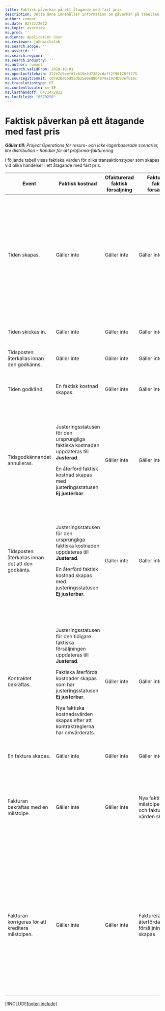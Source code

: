```yaml
---
title: Faktisk påverkan på ett åtagande med fast pris
description: Detta ämne innehåller information om påverkan på tabellen Faktiska värden vid olika händelser under livscykeln för ett åtagande med fast pris i Microsoft Dynamics 365 Project Operations.
author: rumant
ms.date: 02/22/2022
ms.topic: overview
ms.prod: ''
audience: Application User
ms.reviewer: johnmichalak
ms.search.scope: ''
ms.assetid: ''
ms.search.region: ''
ms.search.industry: ''
ms.author: rumant
ms.search.validFrom: 2020-10-01
ms.openlocfilehash: 222e7c5eefd7c619e4d7389cdaff2f96176ff275
ms.sourcegitcommit: c0792bd65d92db25e0e8864879a19c4b93efb10c
ms.translationtype: HT
ms.contentlocale: sv-SE
ms.lasthandoff: 04/14/2022
ms.locfileid: "8579250"
---
```

# <a name="actuals-impact-in-a-fixed-price-engagement"></a>Faktisk påverkan på ett åtagande med fast pris

_**Gäller till:** Project Operations för resurs- och icke-lagerbaserade scenarier, lite distribution – handlar för att proforma-fakturering_

I följande tabell visas faktiska värden för olika transaktionstyper som skapas vid olika händelser i ett åtagande med fast pris.

| Event | Faktisk kostnad | Ofakturerad faktisk försäljning | Fakturerad faktisk försäljning | Exempel |
|---|---|---|---|---|
| Tiden skapas. | Gäller inte | Gäller inte | Gäller inte | <p>Bob Kozack, från organisationsenheten i Fabrikam i USA som har en kostnadstakt på 100 amerikanska dollar (100 USD) i timmen, arbetar med ett projekt med namnet "Arminstallation på Adatum". Det här projektet mappas till en faktureringsmetod med fast pris på kontraktraden. Här följer ett exempel på en tidspost från Bob Kozack:</p><p>Bob Kozack - 8 timmar</p> |
| Tiden skickas in. | Gäller inte | Gäller inte | Gäller inte | En kostnadsjournalrad skapas för tidsposten. Standardkostnadstaxa anges i redovisningstransaktionen. |
| Tidsposten återkallas innan den godkänns. | Gäller inte | Gäller inte | Gäller inte | |
| Tiden godkänd. | En faktisk kostnad skapas. | Gäller inte | Gäller inte | <p>Nytt faktiskt värde som skapas:</p><ul><li>**Faktisk kostnad:** Bob Kozack, 8 år, USD 800</li></ul> |
| Tidsgodkännandet annulleras. | <p>Justeringsstatusen för den ursprungliga faktiska kostnaden uppdateras till **Justerad**.</p><p>En återförd faktisk kostnad skapas med justeringsstatusen **Ej justerbar**.</p> | Gäller inte | Gäller inte | <p>Befintligt faktiskt värde som uppdateras:</p><ul><li>**Faktisk kostnad:** Bob Kozack, 8 tim, USD 800, *Justerad*</li></ul><p>Nytt faktiskt värde som skapas för att återställa den tidigare ekonomiska påverkan:</p><ul><li>**Faktisk kostnad:** Bob Kozack, (8 tim), (USD 800), *Ej justerad*</li></ul> |
| Tidsposten återkallas innan det att den godkänts. | <p>Justeringsstatusen för den ursprungliga faktiska kostnaden uppdateras till **Justerad**.</p><p>En återförd faktisk kostnad skapas med justeringsstatusen **Ej justerbar**.</p> | Gäller inte | Gäller inte | <p>Befintligt faktiskt värde som uppdateras:</p><ul><li>**Faktisk kostnad:** Bob Kozack, 8 tim, USD 800, *Justerad*</li></ul><p>Nytt faktiskt värde som skapas för att återställa den tidigare ekonomiska påverkan:</p><ul><li>**Faktisk kostnad:** Bob Kozack, (8 tim), (USD 800), *Ej justerad*</li></ul> |
| Kontraktet bekräftas. | <p>Justeringsstatusen för den tidigare faktiska försäljningen uppdateras till **Justerad**.</p><p>Faktiska återförda kostnader skapas som har justeringsstatusen **Ej justerbar**.</p><p>Nya faktiska kostnadsvärden skapas efter att kontraktreglerna har omvärderats.</p> | Gäller inte | Gäller inte | <p>Befintligt faktiskt värde som uppdateras:</p><ul><li>**Faktisk kostnad:** Bob Kozack, 8 tim, USD 800, *Justerad*</li></ul><p>Nytt faktiskt värde som skapas för att återställa den tidigare ekonomiska påverkan:</p><ul><li>**Faktisk kostnad:** Bob Kozack, (8 tim), (USD 800), *Ej justerad*</li></ul><p>Nytt faktiskt värde som skapas för omutvärderad ekonomisk påverkan:</p><ul><li>**Faktisk kostnad:** Bob Kozack, 8 år, USD 800</li></ul> |
| En faktura skapas. | Gäller inte | Gäller inte | Gäller inte | |
| Fakturan bekräftas med en milstolpe. | Gäller inte | Gäller inte | Nya faktiska, milstolpebaserade och fakturerade värden skapas. | <p>Befintligt faktiskt värde som förblir oförändrat:</p><ul><li>**Faktisk kostnad:** Bob Kozack, 8 år, USD 800</li></ul><p>Ett nytt faktiskt värde som skapas för att registrera fakturerade försäljningsvärden:</p><ul><li>**Fakturerad faktisk försäljning:** Milstolpe, USD 5 000</li></ul> |
| Fakturan korrigeras för att kreditera milstolpen. | Gäller inte | Gäller inte | Fakturerade, återförda faktiska försäljningsvärden skapas. | <p>Befintligt faktiskt värde som förblir oförändrat:</p><ul><li>**Faktisk kostnad:** Bob Kozack, 8 år, USD 800</li></ul><p>Befintligt faktiskt värde som uppdateras:</p><ul><li>**Fakturerad faktisk försäljning:** Milstolpe, USD 5 000, *Justerad*</li></ul><p>Ett nytt faktiskt värde skapas för att återföra tidigare fakturerade försäljningsvärden:</p><ul><li>**Fakturerad faktisk försäljning:** Milstolpe, (USD 5 000), *Ej justerbar*</li></ul> |

[!INCLUDE[footer-include](../includes/footer-banner.md)]
